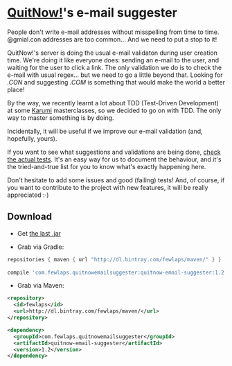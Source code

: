 # [QuitNow!](http://quitnowapp.com)'s e-mail suggester
People don't write e-mail addresses without misspelling from time to time. @gmial.con addresses are too common... And we need to put a stop to it!

QuitNow!'s server is doing the usual e-mail validaton during user creation time. We're doing it like everyone does: sending an e-mail to the user, and waiting for the user to click a link. The only validation we do is to check the e-mail with usual regex... but we need to go a little beyond that. Looking for *.CON* and suggesting *.COM* is something that would make the world a better place!

By the way, we recently learnt a lot about TDD (Test-Driven Development) at some [Karumi](https://github.com/Karumi) masterclasses, so we decided to go on with TDD. The only way to master something is by doing. 

Incidentally, it will be useful if we improve our e-mail validation (and, hopefully, yours).

If you want to see what suggestions and validations are being done, <a href="https://github.com/Fewlaps/quitnow-email-suggester/tree/master/src/test/java/com/fewlaps/quitnowemailsuggester">check the actual tests</a>. It's an easy way for us to document the behaviour, and it's the tried-and-true list for you to know what's exactly happening here.

Don't hesitate to add some issues and good (failing) tests! And, of course, if you want to contribute to the project with new features, it will be really appreciated :·)

Download
--------

* Get <a href="https://github.com/Fewlaps/quitnow-email-suggester/releases/download/v1.2/quitnow-email-suggester-1.2.jar">the last .jar</a> 

* Grab via Gradle:
```groovy
repositories { maven { url "http://dl.bintray.com/fewlaps/maven/" } }
    
compile 'com.fewlaps.quitnowemailsuggester:quitnow-email-suggester:1.2'
```
* Grab via Maven:
```xml
<repository>
  <id>fewlaps</id>
  <url>http://dl.bintray.com/fewlaps/maven/</url>
</repository>

<dependency>
  <groupId>com.fewlaps.quitnowemailsuggester</groupId>
  <artifactId>quitnow-email-suggester</artifactId>
  <version>1.2</version>
</dependency>
```
